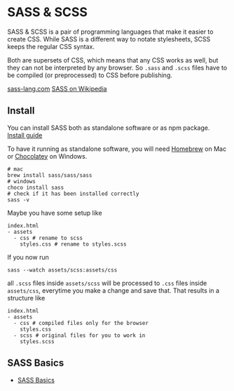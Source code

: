 # SASS & SCSS

SASS & SCSS is a pair of programming languages that make it easier to create CSS. While SASS is a different way to notate stylesheets, SCSS keeps the regular CSS syntax.

Both are supersets of CSS, which means that any CSS works as well, but they can not be interpreted by any browser. So `.sass` and `.scss` files have to be compiled (or preprocessed) to CSS before publishing.

[sass-lang.com](https://sass-lang.com)
[SASS on Wikipedia](https://de.wikipedia.org/wiki/Sass_(Stylesheet-Sprache))

## Install

You can install SASS both as standalone software or as npm package.
[Install guide](https://sass-lang.com/install)

To have it running as standalone software, you will need [Homebrew](https://brew.sh) on Mac or [Chocolatey](https://chocolatey.org) on Windows.

```
# mac
brew install sass/sass/sass
# windows
choco install sass
# check if it has been installed correctly
sass -v
```

Maybe you have some setup like
```
index.html
- assets
  - css # rename to scss
    styles.css # rename to styles.scss
```
If you now run
```
sass --watch assets/scss:assets/css
```
all `.scss` files inside `assets/scss` will be processed to `.css` files inside `assets/css`, everytime you make a change and save that. That results in a structure like
```
index.html
- assets
  - css # compiled files only for the browser
    styles.css
  - scss # original files for you to work in
    styles.scss
```

## SASS Basics

- [SASS Basics](https://sass-lang.com/guide)
